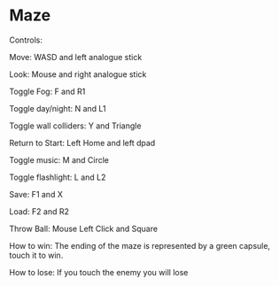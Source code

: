 # Maze
Controls:

Move: WASD and left analogue stick

Look: Mouse and right analogue stick

Toggle Fog: F and R1

Toggle day/night: N and L1

Toggle wall colliders: Y and Triangle

Return to Start: Left Home and left dpad

Toggle music: M and Circle

Toggle flashlight: L and L2

Save: F1 and X

Load: F2 and R2

Throw Ball: Mouse Left Click and Square



How to win:
The ending of the maze is represented by a green capsule, touch it to win.

How to lose: 
If you touch the enemy you will lose
